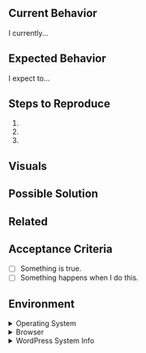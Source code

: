 ## Current Behavior
<!-- Required. Include any warnings or errors in the browser or console. -->
I currently...

## Expected Behavior
<!-- Required. -->
I expect to...

## Steps to Reproduce
<!-- Required. -->
1.
2.
3.

## Visuals
<!-- Optional. Include screenshots, mockups, or video to clarify the goal. Delete if not applicable. -->

## Possible Solution
<!-- Optional. Delete if solution is unknown. -->

## Related
<!-- Optional. Relevant links to issues, support tickets, or websites. -->

## Acceptance Criteria
<!-- Required. Include a checklist of conditions that must be true in order to close this issue. -->
- [ ] Something is true.
- [ ] Something happens when I do this.

## Environment
<details>
    <summary>Operating System</summary>
    <ul>
        <li>Platform: Mac OS X | Microsoft Windows | Linux | Android | iOS</li>
        <li>Version: x.x.x</li>
    </ul>
</details>

<details>
    <summary>Browser</summary>
    <ul>
        <li>Name: Chrome | Firefox | Safari | IE | Edge</li>
        <li>Version: x.x.x</li>
    </ul>
</details>

<details>
    <summary>WordPress System Info</summary>
    <!-- Paste system info from Donations > Tools > System Info in WP admin. -->
</details>
